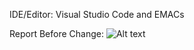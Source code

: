 IDE/Editor: Visual Studio Code and EMACs

Report Before Change:
![Alt text](/../<screnshots>/0Skill2Before.png?raw=true "Quest 0 Skill 2 Edit")
